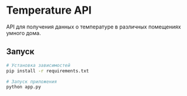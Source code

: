 # Temperature API

API для получения данных о температуре в различных помещениях умного дома.

## Запуск

```bash
# Установка зависимостей
pip install -r requirements.txt

# Запуск приложения
python app.py

